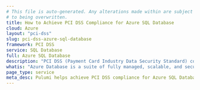 ```yaml
---
# This file is auto-generated. Any alterations made within are subject
# to being overwritten.
title: How to Achieve PCI DSS Compliance for Azure SQL Database
cloud: Azure
layout: "pci-dss"
slug: pci-dss-azure-sql-database
framework: PCI DSS
service: SQL Database
full: Azure SQL Database
description: "PCI DSS (Payment Card Industry Data Security Standard) compliance refers to the adherence to a set of security standards designed to protect card information during and after a financial transaction. These standards are established by the Payment Card Industry Security Standards Council (PCI SSC), which was founded by major credit card companies like Visa, MasterCard, American Express, Discover, and JCB."
whatis: "Azure Database is a suite of fully managed, scalable, and secure relational database services designed for various database engines, including SQL Server, MySQL, PostgreSQL, and MariaDB. These services handle tasks like backups, patching, and high availability, allowing developers to focus on building applications rather than managing infrastructure. With features like built-in security, automated scaling, and integration with Azure ecosystem tools, Azure Database ensures seamless data management for enterprise and cloud-native applications."
page_type: service
meta_desc: Pulumi helps achieve PCI DSS compliance for Azure SQL Database by enforcing security, cost, and compliance requirements. Speak with an expert to get started.
---
```


